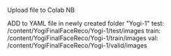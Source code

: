 Upload file to Colab NB


ADD to YAML file in newly created folder "Yogi-1"
test: /content/YogiFinalFaceReco/Yogi-1/test/images
train: /content/YogiFinalFaceReco/Yogi-1/train/images
val: /content/YogiFinalFaceReco/Yogi-1/valid/images

